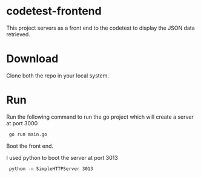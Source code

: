 # codetest-frontend

This project servers as a front end to the codetest to display the JSON data
retrieved.

# Download
Clone both the repo in your local system.

# Run
Run the following command to run the go project which will create a server at
port 3000

```bash
 go run main.go
```

Boot the front end.

I used python to boot the server at port 3013

```bash
 pythom -m SimpleHTTPServer 3013
```
